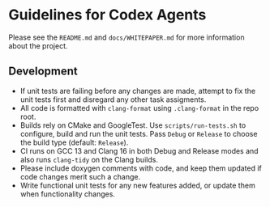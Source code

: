 # Guidelines for Codex Agents

Please see the `README.md` and `docs/WHITEPAPER.md` for more information about the project.

## Development

* If unit tests are failing before any changes are made, attempt to fix the unit tests
  first and disregard any other task assigments.
* All code is formatted with `clang-format` using `.clang-format` in the repo root.
* Builds rely on CMake and GoogleTest. Use `scripts/run-tests.sh` to configure,
  build and run the unit tests. Pass `Debug` or `Release` to choose the build
  type (default: `Release`).
* CI runs on GCC 13 and Clang 16 in both Debug and Release modes and also runs
  `clang-tidy` on the Clang builds.
* Please include doxygen comments with code, and keep them updated if code changes merit such a change.
* Write functional unit tests for any new features added, or update them when functionality changes.
